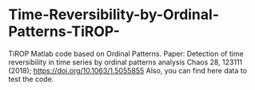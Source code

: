 # Time-Reversibility-by-Ordinal-Patterns-TiROP-
TiROP Matlab code based on Ordinal Patterns. Paper:  Detection of time reversibility in time series by ordinal patterns analysis Chaos 28, 123111 (2018); https://doi.org/10.1063/1.5055855
Also, you can find here data to test the code.
